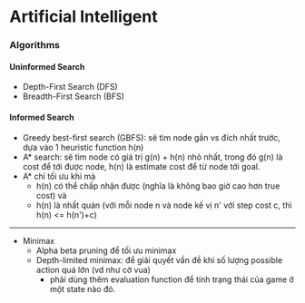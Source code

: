 # Artificial Intelligent

### Algorithms

#### Uninformed Search

- Depth-First Search (DFS)
- Breadth-First Search (BFS)

#### Informed Search
- Greedy best-first search (GBFS): sẽ tìm node gần vs đích nhất trước, dựa vào 1 heuristic function h(n)
- A* search: sẽ tìm node có giá trị g(n) + h(n) nhỏ nhất, trong đó g(n) là cost để tới được node, h(n) là estimate cost để từ node tới goal.
- A* chỉ tối ưu khi mà
	- h(n) có thể chấp nhận được (nghĩa là không bao giờ cao hơn true cost) và
	- h(n) là nhất quán (với mỗi node n và node kế vị n' với step cost c, thì h(n) <= h(n')+c)
	
---
- Minimax
	- Alpha beta pruning để tối ưu minimax
	- Depth-limited minimax: để giải quyết vấn đề khi số lượng possible action quá lớn (vd như cờ vua)
		- phải dùng thêm evaluation function để tính trạng thái của game ở một state nào đó.
		
